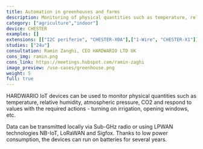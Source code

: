```yaml
---
title: Automation in greenhouses and farms
description: Monitoring of physical quantities such as temperature, relative humidity, atmospheric pressure, CO2 and response to values required by actions in greenhouses and farms.
category: ["agriculture","indoor"]
device: CHESTER
examples: []
extensions: [["I2C periferie", "CHESTER-X0A"],["1-Wire", "CHESTER-X1"]]
studies: ["24u"]
consultation: Ramin Zanghi, CEO HARDWARIO LTD UK
cons_img: ramin.png
cons_link: https://meetings.hubspot.com/ramin-zaghi
image_preview: /use-cases/greenhouse.png
weight: 5 
full: true
---
```


HARDWARIO IoT devices can be used to monitor physical quantities such as temperature, relative humidity, atmospheric pressure, CO2 and respond to values with the required actions - turning on irrigation, opening windows, etc.

Data can be transmitted locally via Sub-GHz radio or using LPWAN technologies NB-IoT, LoRaWAN and Sigfox. Thanks to low power consumption, the devices can run on batteries for several years.


